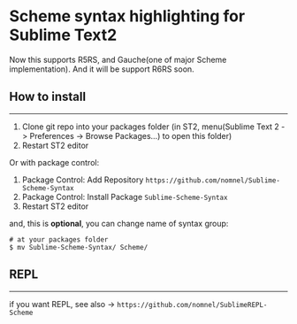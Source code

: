 # Scheme syntax highlighting for Sublime Text2
Now this supports R5RS, and Gauche(one of major Scheme implementation). And it will be support R6RS soon.

## How to install
---
1. Clone git repo into your packages folder (in ST2, menu(Sublime Text 2 -> Preferences -> Browse Packages…) to open this folder)
2. Restart ST2 editor

Or with package control:

1. Package Control: Add Repository `https://github.com/nomnel/Sublime-Scheme-Syntax`
2. Package Control: Install Package `Sublime-Scheme-Syntax`
3. Restart ST2 editor

and, this is **optional**, you can change name of syntax group:

	# at your packages folder
	$ mv Sublime-Scheme-Syntax/ Scheme/

## REPL
---
if you want REPL, see also -> `https://github.com/nomnel/SublimeREPL-Scheme`